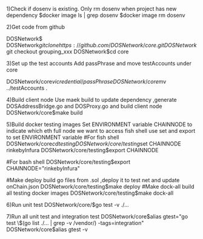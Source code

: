 1)Check if dosenv is existing.
  Only rm dosenv when project has new dependency
$docker image ls | grep dosenv
$docker image rm dosenv

2)Get code from github

DOSNetwork$
DOSNetwork$git clone https://github.com/DOSNetwork/core.git
DOSNetwork$git checkout grouping_xxx
DOSNetwork$cd core

3)Set up the test accounts
  Add passPhrase and move testAccounts under core

DOSNetwork/core$vi credential/passPhrase
DOSNetwork/core$mv ../testAccounts .

4)Build client node
  Use maek build to update dependency ,generate DOSAddressBridge.go and DOSProxy.go and build  client node
DOSNetwork/core$make build

5)Build docker testing images
  Set ENVIRONMENT variable CHAINNODE to indicate which eth full node we want to access
  fish shell use set and export to set ENVIRONMENT variable
#For fish shell
DOSNetwork/core$cd testing
DOSNetwork/core/testing$set CHAINNODE rinkebyInfura
DOSNetwork/core/testing$export CHAINNODE

#For bash shell
DOSNetwork/core/testing$export CHAINNODE="rinkebyInfura"

#Make deploy build go files from .sol ,deploy it to test net and update onChain.json
DOSNetwork/core/testing$make deploy
#Make dock-all build all testing docker images
DOSNetwork/core/testing$make dock-all

6)Run unit test
DOSNetwork/core/$go test -v ./...

7)Run all unit test and integration test 
DOSNetwork/core$alias gtest="go test \$(go list ./... | grep -v /vendor/) -tags=integration"
DOSNetwork/core$alias gtest -v
